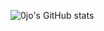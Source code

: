 ![0jo's GitHub stats](https://github-readme-stats.vercel.app/api?username=0jo-gil&hide=contribs,prs)
